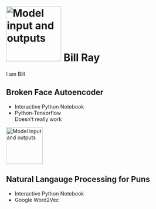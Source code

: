 # <img src="https://i.imgur.com/U4XzwnX.jpg" alt="Model input and outputs" width="150"/> Bill Ray
I am Bill


## Broken Face Autoencoder
* Interactive Python Notebook
* Python-Tensorflow  
Doesn't really work
<img src="https://i.imgur.com/4Y3YMG1.png" alt="Model input and outputs" width="100"/>

## Natural Langauge Processing for Puns
* Interactive Python Notebook
* Google Word2Vec
